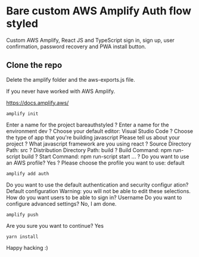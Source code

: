 # Bare custom AWS Amplify Auth flow styled

Custom AWS Amplify, React JS and TypeScript sign in, sign up, user confirmation, password recovery and PWA install button.

## Clone the repo

Delete the amplify folder and the aws-exports.js file.

If you never have worked with AWS Amplify.

https://docs.amplify.aws/

`amplify init`

Enter a name for the project bareauthstyled
? Enter a name for the environment dev
? Choose your default editor: Visual Studio Code
? Choose the type of app that you're building javascript
Please tell us about your project
? What javascript framework are you using react
? Source Directory Path: src
? Distribution Directory Path: build
? Build Command: npm run-script build
? Start Command: npm run-script start
...
? Do you want to use an AWS profile? Yes
? Please choose the profile you want to use: default

`amplify add auth`

Do you want to use the default authentication and security configur
ation? Default configuration
Warning: you will not be able to edit these selections.
How do you want users to be able to sign in? Username
Do you want to configure advanced settings? No, I am done.

`amplify push`

Are you sure you want to continue? Yes

`yarn install`

Happy hacking :)
